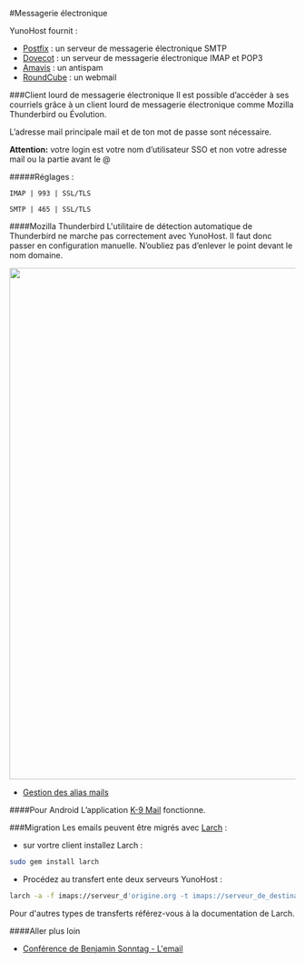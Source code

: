 #Messagerie électronique

YunoHost fournit :
* [Postfix](http://www.postfix.org/) : un serveur de messagerie électronique SMTP
* [Dovecot](http://www.dovecot.org/) : un serveur de messagerie électronique IMAP et POP3
* [Amavis](http://amavis.org/) : un antispam
* [RoundCube](/apps) : un webmail

###Client lourd de messagerie électronique
Il est possible d’accéder à ses courriels grâce à un client lourd de messagerie électronique comme Mozilla Thunderbird ou Évolution.

L’adresse mail principale mail et de ton mot de passe sont nécessaire.

**Attention:** votre login est votre nom d’utilisateur SSO et non votre adresse mail ou la partie avant le @ 

#####Réglages :

`IMAP | 993 | SSL/TLS`

`SMTP | 465 | SSL/TLS`

####Mozilla Thunderbird
L'utilitaire de détection automatique de Thunderbird ne marche pas correctement avec YunoHost. Il faut donc passer en configuration manuelle. N’oubliez pas d’enlever le point devant le nom domaine.

<img src="https://yunohost.org/images/thunderbird-config.png" width=900>

* [Gestion des alias mails](https://support.mozilla.org/en-US/kb/configuring-email-aliases)

####Pour Android
L’application [K-9 Mail](https://github.com/k9mail) fonctionne.

###Migration
Les emails peuvent être migrés avec [Larch](https://github.com/rgrove/larch/) :
* sur vortre client installez Larch :
```bash
sudo gem install larch
```
* Procédez au transfert ente deux serveurs YunoHost :
```bash
larch -a -f imaps://serveur_d'origine.org -t imaps://serveur_de_destination.org
```
Pour d'autres types de transferts référez-vous à la documentation de Larch.

####Aller plus loin

* [Conférence de Benjamin Sonntag - L'email](http://www.iletaitunefoisinternet.fr/lemail-par-benjamin-sonntag/)
